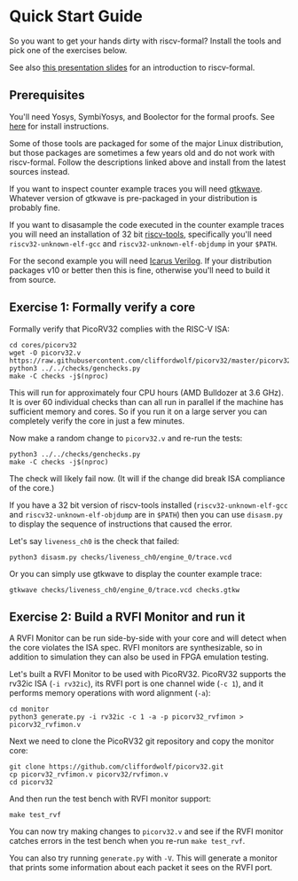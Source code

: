 
Quick Start Guide
=================

So you want to get your hands dirty with riscv-formal? Install the tools and
pick one of the exercises below.

See also [this presentation slides](http://www.clifford.at/papers/2017/riscv-formal/) for an introduction to riscv-formal.

Prerequisites
-------------

You'll need Yosys, SymbiYosys, and Boolector for the formal proofs. See
[here](http://symbiyosys.readthedocs.io/en/latest/quickstart.html#installing)
for install instructions.

Some of those tools are packaged for some of the major Linux distribution, but
those packages are sometimes a few years old and do not work with riscv-formal.
Follow the descriptions linked above and install from the latest sources instead.

If you want to inspect counter example traces you will need
[gtkwave](http://gtkwave.sourceforge.net/). Whatever version of gtkwave is
pre-packaged in your distribution is probably fine.

If you want to disasample the code executed in the counter example traces you
will need an installation of 32 bit [riscv-tools](https://github.com/riscv/riscv-tools),
specifically you'll need `riscv32-unknown-elf-gcc` and `riscv32-unknown-elf-objdump`
in your `$PATH`.

For the second example you will need [Icarus Verilog](http://iverilog.icarus.com/).
If your distribution packages v10 or better then this is fine, otherwise you'll
need to build it from source.

Exercise 1: Formally verify a core
----------------------------------

Formally verify that PicoRV32 complies with the RISC-V ISA:

```
cd cores/picorv32
wget -O picorv32.v https://raw.githubusercontent.com/cliffordwolf/picorv32/master/picorv32.v
python3 ../../checks/genchecks.py
make -C checks -j$(nproc)
```

This will run for approximately four CPU hours (AMD Bulldozer at 3.6 GHz). It
is over 60 individual checks than can all run in parallel if the machine has
sufficient memory and cores. So if you run it on a large server you can
completely verify the core in just a few minutes.

Now make a random change to `picorv32.v` and re-run the tests:

```
python3 ../../checks/genchecks.py
make -C checks -j$(nproc)
```

The check will likely fail now. (It will if the change did break ISA compliance
of the core.)

If you have a 32 bit version of riscv-tools installed (`riscv32-unknown-elf-gcc` and
`riscv32-unknown-elf-objdump` are in `$PATH`) then you can use `disasm.py` to display
the sequence of instructions that caused the error.

Let's say `liveness_ch0` is the check that failed:

```
python3 disasm.py checks/liveness_ch0/engine_0/trace.vcd
```

Or you can simply use gtkwave to display the counter example trace:

```
gtkwave checks/liveness_ch0/engine_0/trace.vcd checks.gtkw
```

Exercise 2: Build a RVFI Monitor and run it
-------------------------------------------

A RVFI Monitor can be run side-by-side with your core and will detect when the
core violates the ISA spec. RVFI monitors are synthesizable, so in addition to
simulation they can also be used in FPGA emulation testing.

Let's built a RVFI Monitor to be used with PicoRV32. PicoRV32 supports the
rv32ic ISA (`-i rv32ic`), its RVFI port is one channel wide (`-c 1`), and it
performs memory operations with word alignment (`-a`):

```
cd monitor
python3 generate.py -i rv32ic -c 1 -a -p picorv32_rvfimon > picorv32_rvfimon.v
```

Next we need to clone the PicoRV32 git repository and copy the monitor core:

```
git clone https://github.com/cliffordwolf/picorv32.git
cp picorv32_rvfimon.v picorv32/rvfimon.v
cd picorv32
```

And then run the test bench with RVFI monitor support:

```
make test_rvf
```

You can now try making changes to `picorv32.v` and see if the RVFI monitor catches
errors in the test bench when you re-run `make test_rvf`.

You can also try running `generate.py` with `-V`. This will generate a monitor that
prints some information about each packet it sees on the RVFI port.

